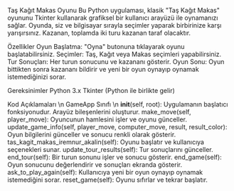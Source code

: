 Taş Kağıt Makas Oyunu
Bu Python uygulaması, klasik "Taş Kağıt Makas" oyununu Tkinter kullanarak grafiksel bir kullanıcı arayüzü ile oynamanızı sağlar. Oyunda, siz ve bilgisayar sırayla seçimler yaparak birbirinize karşı yarışırsınız. Kazanan, toplamda iki turu kazanan taraf olacaktır.

Özellikler
Oyun Başlatma: "Oyna" butonuna tıklayarak oyunu başlatabilirsiniz.
Seçimler: Taş, Kağıt veya Makas seçimleri yapabilirsiniz.
Tur Sonuçları: Her turun sonucunu ve kazananı gösterir.
Oyun Sonu: Oyun bittikten sonra kazananı bildirir ve yeni bir oyun oynayıp oynamak istemediğinizi sorar.

Gereksinimler
Python 3.x
Tkinter (Python ile birlikte gelir)

Kod Açıklamaları \n
GameApp Sınıfı \n
__init__(self, root): Uygulamanın başlatıcı fonksiyonudur. Arayüz bileşenlerini oluşturur.
make_move(self, player_move): Oyuncunun hamlesini işler ve oyunu günceller.
update_game_info(self, player_move, computer_move, result, result_color): Oyun bilgilerini günceller ve sonucu renkli olarak gösterir.
tas_kagit_makas_iremnur_akalin(self): Oyunu başlatır ve kullanıcıya seçenekleri sunar.
update_tour_results(self): Tur sonuçlarını günceller.
end_tour(self): Bir turun sonunu işler ve sonucu gösterir.
end_game(self): Oyun sonucunu değerlendirir ve sonuçları ekranda gösterir.
ask_to_play_again(self): Kullanıcıya yeni bir oyun oynayıp oynamak istemediğini sorar.
reset_game(self): Oyunu sıfırlar ve tekrar başlatır.